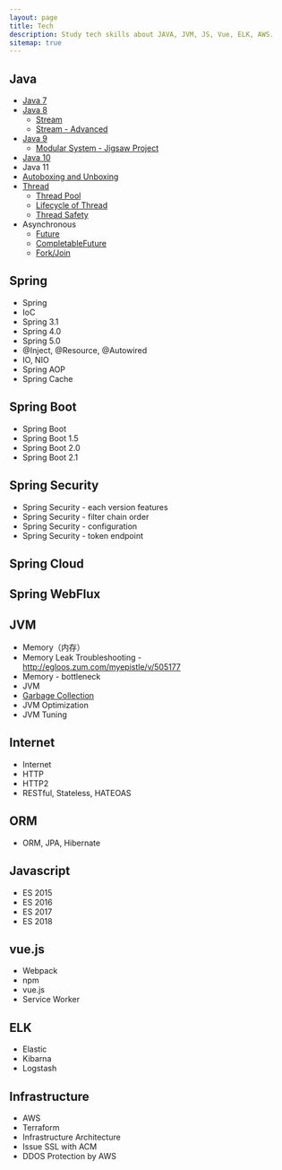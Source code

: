 ```yaml
---
layout: page
title: Tech
description: Study tech skills about JAVA, JVM, JS, Vue, ELK, AWS.
sitemap: true
---
```


## Java
- [Java 7](http://minjoon.com/java7)
- [Java 8](http://minjoon.com/java8)
  - [Stream](http://minjoon.com/streams-in-java)
  - [Stream - Advanced](http://minjoon.com/advanced-streams-in-java)
- [Java 9](http://minjoon.com/java9)
  - [Modular System - Jigsaw Project](http://minjoon.com/jigsaw-in-java)
- [Java 10](http://minjoon.com/java10)
- Java 11
- [Autoboxing and Unboxing](http://minjoon.com/autoboxing-and-unboxing)
- [Thread](http://minjoon.com/thread-in-java)
  - [Thread Pool](http://minjoon.com/thread-pool-in-java)
  - [Lifecycle of Thread](http://minjoon.com/lifecycle-of-thread-in-java)
  - [Thread Safety](http://minjoon.com/thread-safety-in-java)
- Asynchronous
  - [Future](http://minjoon.com/future-in-java)
  - [CompletableFuture](http://minjoon.com/completablefuture-in-java)
  - [Fork/Join](http://minjoon.com/fork-join-in-java)

## Spring
- Spring
- IoC
- Spring 3.1
- Spring 4.0
- Spring 5.0
- @Inject, @Resource, @Autowired
- IO, NIO
- Spring AOP
- Spring Cache

## Spring Boot
- Spring Boot
- Spring Boot 1.5
- Spring Boot 2.0
- Spring Boot 2.1

## Spring Security
- Spring Security - each version features
- Spring Security - filter chain order
- Spring Security - configuration
- Spring Security - token endpoint

## Spring Cloud

## Spring WebFlux

## JVM
- Memory（内存）
- Memory Leak Troubleshooting - http://egloos.zum.com/myepistle/v/505177
- Memory - bottleneck
- JVM
- [Garbage Collection](http://minjoon.com/garbage-collection)
- JVM Optimization
- JVM Tuning

## Internet
- Internet
- HTTP
- HTTP2
- RESTful, Stateless, HATEOAS

## ORM
- ORM, JPA, Hibernate

## Javascript
- ES 2015
- ES 2016
- ES 2017
- ES 2018

## vue.js
- Webpack
- npm
- vue.js
- Service Worker

## ELK
- Elastic
- Kibarna
- Logstash

## Infrastructure
- AWS
- Terraform
- Infrastructure Architecture
- Issue SSL with ACM
- DDOS Protection by AWS
